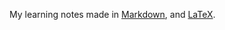 My learning notes made in [Markdown](https://en.wikipedia.org/wiki/Markdown), and [LaTeX](https://en.wikipedia.org/wiki/LaTeX).
